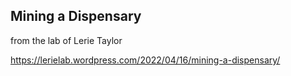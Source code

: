 ## Mining a Dispensary
from the lab of Lerie Taylor

https://lerielab.wordpress.com/2022/04/16/mining-a-dispensary/
